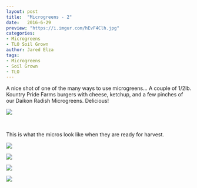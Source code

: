 ```yaml
---
layout: post
title:  "Microgreens - 2"
date:   2016-6-29
preview: "https://i.imgur.com/hEvF4Clh.jpg"
categories:
- Microgreens
- TLO Soil Grown
author: Jared Elza
tags: 
- Microgreens
- Soil Grown
- TLO
---
```


A nice shot of one of the many ways to use microgreens... A couple of 1/2lb. Kountry Pride Farms burgers with cheese, ketchup, and a few pinches of our Daikon Radish Microgreens. Delicious! 

[![](https://i.imgur.com/3MFkUIgh.jpg)](https://i.imgur.com/3MFkUIg.jpg)

<br>

This is what the micros look like when they are ready for harvest. 

[![](https://i.imgur.com/x83HVFhh.jpg)](https://i.imgur.com/x83HVFh.jpg)

[![](https://i.imgur.com/hEvF4Clh.jpg)](https://i.imgur.com/hEvF4Cl.jpg)

[![](https://i.imgur.com/SszMEFvh.jpg)](https://i.imgur.com/SszMEFv.jpg)

[![](https://i.imgur.com/xjgdkODh.jpg)](https://i.imgur.com/xjgdkOD.jpg)